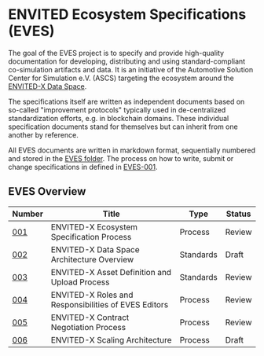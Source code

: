 # ENVITED Ecosystem Specifications (EVES)

The goal of the EVES project is to specify and provide high-quality documentation for developing, distributing and using standard-compliant co-simulation artifacts and data.
It is an initiative of the Automotive Solution Center for Simulation e.V. (ASCS) targeting the ecosystem around the [ENVITED-X Data Space](https://envited-x.net/).

The specifications itself are written as independent documents based on so-called "improvement protocols" typically used in de-centralized standardization efforts, e.g. in blockchain domains. These individual specification documents stand for themselves but can inherit from one another by reference.

All EVES documents are written in markdown format, sequentially numbered and stored in the [EVES folder](./EVES/).
The process on how to write, submit or change specifications in defined in [EVES-001](./EVES/drafts/EVES-001/eves-001.md).

## EVES Overview

| Number                                    | Title                                                | Type      | Status |
| ----------------------------------------- | ---------------------------------------------------- | --------- | ------ |
| [001](./EVES/drafts/EVES-001/eves-001.md) | ENVITED-X Ecosystem Specification Process            | Process   | Review |
| [002](./EVES/drafts/EVES-002/eves-002.md) | ENVITED-X Data Space Architecture Overview           | Standards | Draft  |
| [003](./EVES/drafts/EVES-003/eves-003.md) | ENVITED-X Asset Definition and Upload Process        | Standards | Review |
| [004](./EVES/drafts/EVES-004/eves-004.md) | ENVITED-X Roles and Responsibilities of EVES Editors | Process   | Review |
| [005](./EVES/drafts/EVES-005/eves-005.md) | ENVITED-X Contract Negotiation Process               | Process   | Review |
| [006](./EVES/drafts/EVES-006/eves-006.md) | ENVITED-X Scaling Architecture                       | Process   | Draft  |
